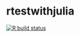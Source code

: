 # rtestwithjulia
  <!-- badges: start -->
  [![R build status](https://github.com/chiyahn/rtestwithjulia/workflows/R-CMD-check/badge.svg)](https://github.com/chiyahn/rtestwithjulia/actions)
  <!-- badges: end -->
